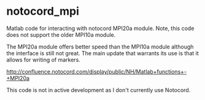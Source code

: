 # notocord_mpi
Matlab code for interacting with notocord MPI20a module. Note, this code does not support the older MPI10a module. 

The MPI20a module offers better speed than the MPI10a module although the interface is still not great. The main update that warrants its use is that it allows for writing of markers.

http://confluence.notocord.com/display/public/NH/Matlab+functions+-+MPI20a

This code is not in active development as I don't currently use Notocord.

